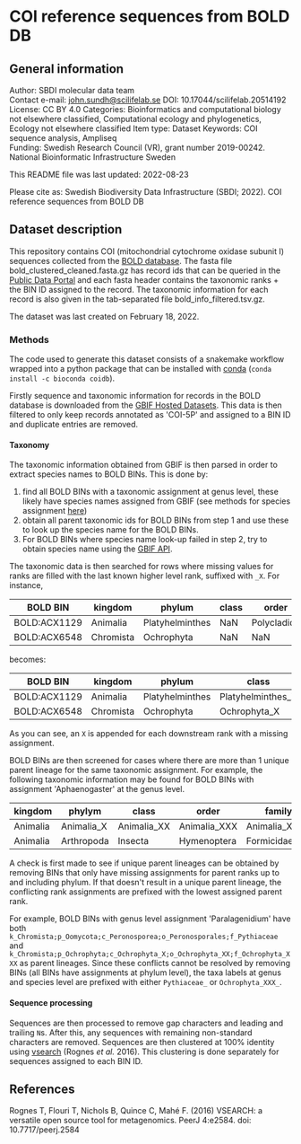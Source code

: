 # COI reference sequences from BOLD DB

## General information

Author: SBDI molecular data team  
Contact e-mail: john.sundh@scilifelab.se
DOI: 10.17044/scilifelab.20514192
License: CC BY 4.0
Categories: Bioinformatics and computational biology not elsewhere classified, Computational ecology and phylogenetics, Ecology not elsewhere classified
Item type: Dataset
Keywords: COI sequence analysis, Ampliseq  
Funding: Swedish Research Council (VR), grant number 2019-00242. National Bioinformatic Infrastructure Sweden

This README file was last updated: 2022-08-23

Please cite as: Swedish Biodiversity Data Infrastructure (SBDI; 2022). COI reference sequences from BOLD DB

## Dataset description

This repository contains COI (mitochondrial cytochrome oxidase subunit I) sequences 
collected from the [BOLD database](https://boldsystems.org/). The fasta file
bold_clustered_cleaned.fasta.gz has record ids that can be queried in the [Public
Data Portal](https://boldsystems.org/index.php/Public_BINSearch?searchtype=records)
and each fasta header contains the taxonomic ranks + the BIN ID assigned to the
record. The taxonomic information for each record is also given in the tab-separated
file bold_info_filtered.tsv.gz.

The dataset was last created on February 18, 2022.

### Methods
The code used to generate this dataset consists of a snakemake workflow wrapped
into a python package that can be installed with [conda](https://docs.conda.io/en/latest/miniconda.html)
(`conda install -c bioconda coidb`).

Firstly sequence and taxonomic information for records in the BOLD database is 
downloaded from the [GBIF Hosted Datasets](https://hosted-datasets.gbif.org/ibol/).
This data is then filtered to only keep records annotated as 'COI-5P' and assigned
to a BIN ID and duplicate entries are removed. 

#### Taxonomy
The taxonomic information obtained from GBIF is then parsed in order to extract
species names to BOLD BINs. This is done by:
1. find all BOLD BINs with a taxonomic assignment at genus level, these likely have
species names assigned from GBIF (see methods for species assignment [here](https://www.mdpi.com/2076-2607/8/12/1910/htm))
2. obtain all parent taxonomic ids for BOLD BINs from step 1 and use these to 
look up the species name for the BOLD BINs. 
3. For BOLD BINs where species name look-up failed in step 2, try to obtain 
species name using the [GBIF API](https://www.gbif.org/developer/summary).

The taxonomic data is then searched for rows where missing values for ranks are 
filled with the last known higher level rank, suffixed with `_X`. For instance,

| BOLD BIN     | kingdom   | phylum          | class | order       | family | genus | species |
|--------------|-----------|-----------------|-------|-------------|--------|-------|---------|
| BOLD:ACX1129 | Animalia  | Platyhelminthes | NaN   | Polycladida | NaN    | NaN   | NaN     |
| BOLD:ACX6548 | Chromista | Ochrophyta      | NaN   | NaN         | NaN    | NaN   | NaN     |

becomes:

| BOLD BIN     | kingdom   | phylum          | class             | order         | family         | genus           | species          |
|--------------|-----------|-----------------|-------------------|---------------|----------------|-----------------|------------------|
| BOLD:ACX1129 | Animalia  | Platyhelminthes | Platyhelminthes_X | Polycladida   | Polycladida_X  | Polycladida_XX  | Polycladida_XXX  |
| BOLD:ACX6548 | Chromista | Ochrophyta      | Ochrophyta_X      | Ochrophyta_XX | Ochrophyta_XXX | Ochrophyta_XXXX | Ochrophyta_XXXXX |

As you can see, an `X` is appended for each downstream rank with a missing assignment.

BOLD BINs are then screened for cases where there are more than 1 unique parent 
lineage for the same taxonomic assignment. For example, the following taxonomic 
information may be found for BOLD BINs with assignment 'Aphaenogaster' at the
genus level.

| kingdom  | phylym     | class       | order         | family        | genus         |
|----------|------------|-------------|---------------|---------------|---------------|
| Animalia | Animalia_X | Animalia_XX | Animalia_XXX  | Animalia_XXXX | Aphaenogaster |
| Animalia | Arthropoda | Insecta     | Hymenoptera   | Formicidae    | Aphaenogaster |               

A check is first made to see if unique parent lineages can be obtained by 
removing BINs that only have missing assignments for parent ranks up to and including 
phylum. If that doesn't result in a unique parent lineage, the conflicting rank
assignments are prefixed with the lowest assigned parent rank. 

For example, BOLD BINs with genus level assignment 'Paralagenidium' have both 
`k_Chromista;p_Oomycota;c_Peronosporea;o_Peronosporales;f_Pythiaceae` and 
`k_Chromista;p_Ochrophyta;c_Ochrophyta_X;o_Ochrophyta_XX;f_Ochrophyta_XXX` as parent
lineages. Since these conflicts cannot be resolved by removing BINs (all BINs have
assignments at phylum level), the taxa labels at genus and species level are prefixed
with either `Pythiaceae_` or `Ochrophyta_XXX_`.

#### Sequence processing
Sequences are then processed to remove gap characters and leading and trailing 
`N`s. After this, any sequences with remaining non-standard characters are removed.
Sequences are then clustered at 100% identity using [vsearch](https://github.com/torognes/vsearch) 
(Rognes _et al._ 2016). This clustering is done separately for sequences assigned 
to each BIN ID.   

## References

Rognes T, Flouri T, Nichols B, Quince C, Mahé F. (2016) VSEARCH: a versatile open source tool for metagenomics. PeerJ 4:e2584. doi: 10.7717/peerj.2584